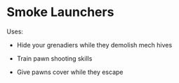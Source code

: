 # Smoke Launchers

Uses:

* Hide your grenadiers while they demolish mech hives

* Train pawn shooting skills 

* Give pawns cover while they escape